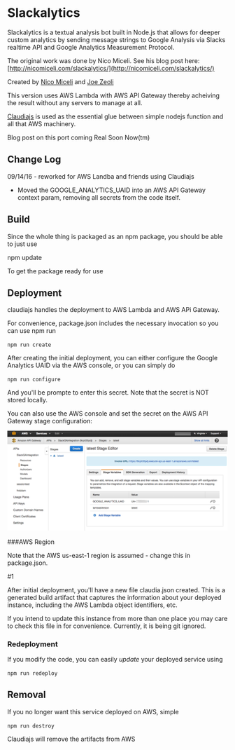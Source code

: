 # Slackalytics

Slackalytics is a textual analysis bot built in Node.js that allows for deeper custom analytics by sending message strings to Google Analysis via Slacks realtime API and Google Analytics Measurement Protocol.

The original work was done by Nico Miceli. See his blog post here: [http://nicomiceli.com/slackalytics/](http://nicomiceli.com/slackalytics/) 

Created by [Nico Miceli](http://nicomiceli.com) and [Joe Zeoli](http://joezeoli.com)

This version uses AWS Lambda with AWS API Gateway thereby acheiving the result without any servers to manage at all.

[Claudiajs](https://claudiajs.com/) is used as the essential glue between simple nodejs function and all that AWS machinery.

Blog post on this port coming Real Soon Now(tm)

Change Log
------------

09/14/16 - reworked for AWS Landba and friends using Claudiajs
- Moved the GOOGLE_ANALYTICS_UAID into an AWS API Gateway context param, removing all secrets from the code itself.
 
## Build

Since the whole thing is packaged as an npm package, you should be able to just use

  npm update
  
To get the package ready for use

## Deployment

claudiajs handles the deployment to AWS Lambda and AWS APi Gateway.

For convenience, package.json includes the necessary invocation so you can use npm run

`npm run create`

After creating the initial deployment, you can either configure the Google Analytics UAID via the AWS console, or you can simply do

`npm run configure`
  
And you'll be prompte to enter this secret. Note that the secret is NOT stored locally.

You can also use the AWS console and set the secret on the AWS API Gateway stage configuration:

![AWS API Gateway Stage Variable](stage_vars.png)

###AWS Region

Note that the AWS us-east-1 region is assumed - change this in package.json.

#1 

After initial deployment, you'll have a new file claudia.json created. This is a generated build artifact that captures the information about your deployed instance, including the AWS Lambda object identifiers, etc. 

If you intend to update this instance from more than one place you may care to check this file in for convenience. Currently, it is being git ignored. 

### Redeployment

If you modify the code, you can easily *update* your deployed service using

`npm run redeploy`

## Removal

If you no longer want this service deployed on AWS, simple

`npm run destroy`

Claudiajs will remove the artifacts from AWS

